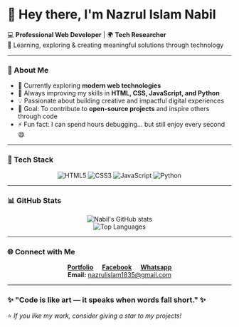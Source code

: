 # 👋 Hey there, I'm **Nazrul Islam Nabil**  

💻 **Professional Web Developer** | 🌍 **Tech Researcher**  
🚀 Learning, exploring & creating meaningful solutions through technology  

---

### 🧠 About Me
- 🔭 Currently exploring **modern web technologies**  
- 🌱 Always improving my skills in **HTML, CSS, JavaScript, and Python**  
- 💡 Passionate about building creative and impactful digital experiences  
- 🎯 Goal: To contribute to **open-source projects** and inspire others through code  
- ⚡ Fun fact: I can spend hours debugging… but still enjoy every second 😄  

---

### 🧰 Tech Stack
<div align="center">

![HTML5](https://img.shields.io/badge/HTML5-E34F26?style=for-the-badge&logo=html5&logoColor=white)
![CSS3](https://img.shields.io/badge/CSS3-1572B6?style=for-the-badge&logo=css3&logoColor=white)
![JavaScript](https://img.shields.io/badge/JavaScript-F7DF1E?style=for-the-badge&logo=javascript&logoColor=black)
![Python](https://img.shields.io/badge/Python-3776AB?style=for-the-badge&logo=python&logoColor=white)

</div>

---

### 📊 GitHub Stats
<div align="center">

![Nabil's GitHub stats](https://github-readme-stats.vercel.app/api?username=NazrulIslamNabil&show_icons=true&theme=radical)  
![Top Languages](https://github-readme-stats.vercel.app/api/top-langs/?username=NazrulIslamNabil&layout=compact&theme=radical)

</div>

---

### 🌐 Connect with Me
<div align="center">

[**Portfolio**](https://nabilinfo.rf.gd)&nbsp;&nbsp;&nbsp;&nbsp;&nbsp;[**Facebook**](https://www.facebook.com/nazrul1835/)&nbsp;&nbsp;&nbsp;&nbsp;&nbsp;[**Whatsapp**](https://www.wa.me/8801918007788/)  
**Email:** nazrulislam1835@gmail.com

</div>

---

### ✨ "Code is like art — it speaks when words fall short." ✨

⭐️ *If you like my work, consider giving a star to my projects!*
